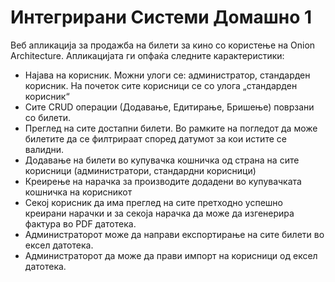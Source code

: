 # Интегрирани Системи Домашно 1

Веб апликација за продажба на билети за кино со користење на Onion Architecture. Апликацијата ги опфаќа следните карактеристики:

-   Најава на корисник. Можни улоги се: администратор, стандарден корисник.  На почеток сите корисници се со улога „стандарден корисник“
-   Сите CRUD операции (Додавање, Едитирање, Бришење) поврзани со билети.
-   Преглед на сите достапни билети. Во рамките на погледот да може билетите да се филтрираат според датумот за кои истите се валидни.
-   Додавање на билети во купувачка кошничка од страна на сите корисници (администратори, стандардни корисници)
-   Креирење на нарачка за производите додадени во купувачката кошничка на корисникот
-   Секој корисник да има преглед на сите претходно успешно креирани нарачки и за секоја нарачка да може да изгенерира фактура во PDF датотека.
-   Администраторот може да направи експортирање на сите билети во ексел датотека.
-   Администраторот да може да прави импорт на корисници од ексел датотека. 
